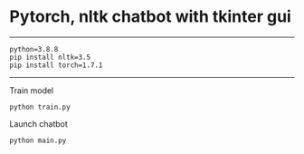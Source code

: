 # Pytorch, nltk chatbot with tkinter gui
<hr>
<code>python=3.8.8</code><br>
<code>pip install nltk=3.5</code><br>
<code>pip install torch=1.7.1</code>
<hr>
Train model
<p><code>python train.py</code></p>
Launch chatbot
<p><code>python main.py</code></p>